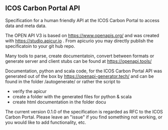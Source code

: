 ## ICOS Carbon Portal API 

Specification for a human friendly API at the ICOS Carbon Portal to 
access data and meta data.

The OPEN API V3 is based on https://www.openapis.org/ and was created with 
https://studio.apicur.io . From apicurio you may directly publish the specificatoin
to your git hub repo.

Many tools to parse, create documentatoin, convert between formats or 
generate server and client stubs can be found at https://openapi.tools/


Documentation, python and scala code, for the ICOS Carbon Portal API was generated out of the box by 
https://openapi-generator.tech/ and can be found in the folder /autogenerate/
or rather the script to
- verify the apicur
- create a folder with the generated files for python & scala
- create html documentation in the folder docu

The current version 0.1.0 of the specification is regarded as RFC to the ICOS Carbon Portal.
Please leave an "issue" if you find something not working, or you would like to add functionality, etc.

